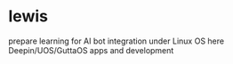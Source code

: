 # lewis
prepare learning for AI bot integration under Linux OS here Deepin/UOS/GuttaOS 
apps and development